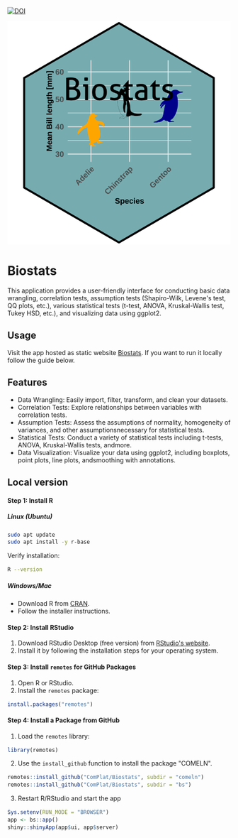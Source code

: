 [![DOI](https://zenodo.org/badge/DOI/10.5281/zenodo.14671306.svg)](https://doi.org/10.5281/zenodo.14671306)

![Biostats Logo](Logo/BiostatsLogo.svg)

# Biostats

This application provides a user-friendly interface for conducting basic data wrangling, correlation tests, assumption tests (Shapiro-Wilk, Levene's test, QQ plots, etc.), various statistical tests (t-test, ANOVA, Kruskal-Wallis test, Tukey HSD, etc.), and visualizing data using ggplot2.

## Usage

Visit the app hosted as static website [Biostats](https://complat.github.io/Biostats/).
If you want to run it locally follow the guide below.

## Features

- Data Wrangling: Easily import, filter, transform, and clean your datasets.
- Correlation Tests: Explore relationships between variables with correlation tests.
- Assumption Tests: Assess the assumptions of normality, homogeneity of variances, and other assumptionsnecessary 	  for statistical tests.
 - Statistical Tests: Conduct a variety of statistical tests including t-tests, ANOVA, Kruskal-Wallis tests,     andmore.
- Data Visualization: Visualize your data using ggplot2, including boxplots, point plots, line plots, andsmoothing  with annotations.


## Local version

#### Step 1: Install R

##### Linux (Ubuntu)
```bash
sudo apt update
sudo apt install -y r-base
```
Verify installation:
```bash
R --version
```

##### Windows/Mac
- Download R from [CRAN](https://cran.r-project.org/).
- Follow the installer instructions.

#### Step 2: Install RStudio
1. Download RStudio Desktop (free version) from [RStudio's website](https://posit.co/download/rstudio-desktop/).
2. Install it by following the installation steps for your operating system.

#### Step 3: Install `remotes` for GitHub Packages
1. Open R or RStudio.
2. Install the `remotes` package:
```R
install.packages("remotes")
```

#### Step 4: Install a Package from GitHub
1. Load the `remotes` library:
```R
library(remotes)
```
2. Use the `install_github` function to install the package "COMELN".
```R
remotes::install_github("ComPlat/Biostats", subdir = "comeln")
remotes::install_github("ComPlat/Biostats", subdir = "bs")
```

3. Restart R/RStudio and start the app

```R
Sys.setenv(RUN_MODE = "BROWSER")
app <- bs::app()
shiny::shinyApp(app$ui, app$server)
```

